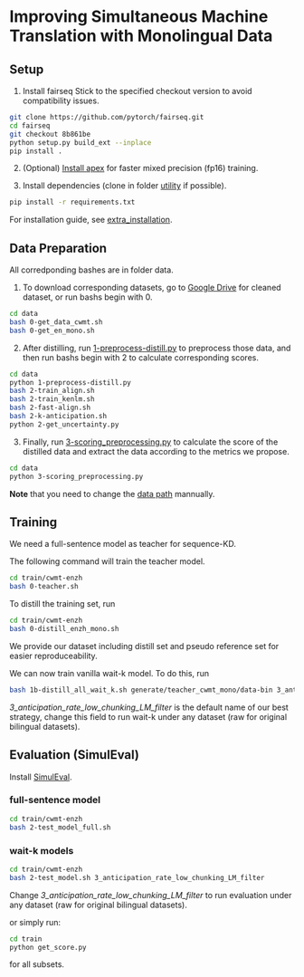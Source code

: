 # Improving Simultaneous Machine Translation with Monolingual Data

## Setup

1. Install fairseq
Stick to the specified checkout version to avoid compatibility issues.

```bash
git clone https://github.com/pytorch/fairseq.git
cd fairseq
git checkout 8b861be
python setup.py build_ext --inplace
pip install .
```

2. (Optional) [Install apex](docs/apex_installation.md) for faster mixed precision (fp16) training.

3. Install dependencies (clone in folder [utility](utility/README.md) if possible).

```bash
pip install -r requirements.txt
```

For installation guide, see [extra_installation](extra_installation.md).

## Data Preparation

All corredponding bashes are in folder data.

1. To download corresponding datasets, go to [Google Drive](https://drive.google.com/drive/folders/1HbzxBD0klgX-EugVGB36CFVdObJJ5Uk7?usp=sharing) for cleaned dataset, or run bashs begin with 0.

```bash
cd data
bash 0-get_data_cwmt.sh
bash 0-get_en_mono.sh
```

2. After distilling, run [1-preprocess-distill.py](data/1-preprocess-distill.py) to preprocess those data, and then run bashs begin with 2 to calculate corresponding scores.

```bash
cd data
python 1-preprocess-distill.py
bash 2-train_align.sh
bash 2-train_kenlm.sh
bash 2-fast-align.sh
bash 2-k-anticipation.sh
python 2-get_uncertainty.py
```

3. Finally, run [3-scoring_preprocessing.py](data/3-scoring_preprocessing.py) to calculate the score of the distilled data and extract the data according to the metrics we propose.

```bash
cd data
python 3-scoring_preprocessing.py
```

**Note** that you need to change the [data path](data\data_path.sh) mannually.

## Training

We need a full-sentence model as teacher for sequence-KD.

The following command will train the teacher model.

```bash
cd train/cwmt-enzh
bash 0-teacher.sh
```

To distill the training set, run

```bash
cd train/cwmt-enzh
bash 0-distill_enzh_mono.sh
```

We provide our dataset including distill set and pseudo reference set for easier reproduceability.

We can now train vanilla wait-k model. To do this, run

```bash
bash 1b-distill_all_wait_k.sh generate/teacher_cwmt_mono/data-bin 3_anticipation_rate_low_chunking_LM_filter
```

*3_anticipation_rate_low_chunking_LM_filter* is the default name of our best strategy, change this field to run wait-k under any dataset (raw for original bilingual datasets).

## Evaluation (SimulEval)

Install [SimulEval](docs/extra_installation.md).

### full-sentence model

```bash
cd train/cwmt-enzh
bash 2-test_model_full.sh
```

### wait-k models

```bash
cd train/cwmt-enzh
bash 2-test_model.sh 3_anticipation_rate_low_chunking_LM_filter
```

Change *3_anticipation_rate_low_chunking_LM_filter* to run evaluation under any dataset (raw for original bilingual datasets).

or simply run:

```bash
cd train
python get_score.py
```

for all subsets.

